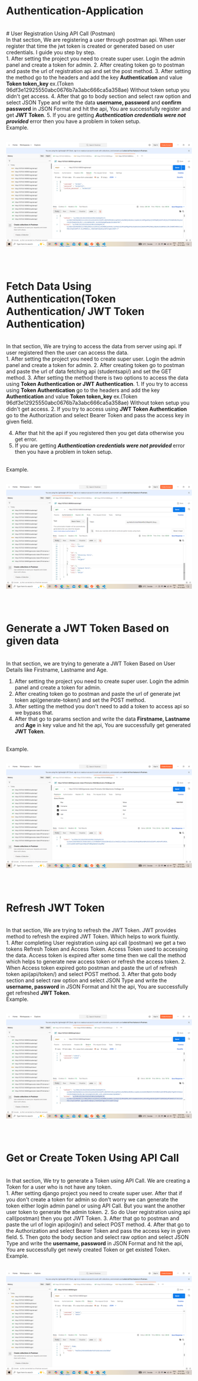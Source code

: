 # Authentication-Application
<br>
# User Registration Using API Call (Postman)
<br>
In that section, We are registering a user through postman api. When user register that time the jwt token is created or generated based on user credentials. I guide you step by step.
<br>
1. After setting the project you need to create super user. Login the admin panel and create a token for admin.
2. After creating token go to postman and paste the url of registration api and set the post method.
3. After setting the method go to the headers and add the key <b>Authentication </b> and value <b> Token token_key </b> ex.(Token 96df3e12925550abc0676b7a3abc666ca5a358ae) Without token setup you didn't get access.
4. After that go to body section and select raw option and select JSON Type and write the data <b>username, password</b> and <b>confirm password</b> in JSON Format and hit the api, You are successfully register and get <b>JWT Token</b>.
5. If you are getting <i><b> Authentication credentials were not provided </b></i> error then you have a problem in token setup.
<br>
Example.
<br>
<br>

![alt text](<Output/generate jwt token using registration.png>)

<br><br>

# Fetch Data Using Authentication(Token Authentication/ JWT Token Authentication)
<br>
In that section, We are trying to access the data from server using api. If user registered then the user can access the data.
<br>
1. After setting the project you need to create super user. Login the admin panel and create a token for admin.
2. After creating token go to postman and paste the url of data fetching api (studentsapi/) and set the GET method.
3. After setting the method there is two options to access the data using <b>Token Authentication or JWT Authentication</b>. 
    1. If you try to access using <b>Token Authentication</b> go to the headers and add the key <b>Authentication </b> and value <b> Token token_key </b> ex.(Token 96df3e12925550abc0676b7a3abc666ca5a358ae) Without token setup you didn't get access.
    2. If you try to access using <b>JWT Token Authentication</b> go to the Authorization and select Bearer Token and pass the access key in given field.

4. After that hit the api if you registered then you get data otherwise you get error.
5. If you are getting <i><b> Authentication credentials were not provided </b></i> error then you have a problem in token setup.
<br>
Example.
<br>
<br>

![alt text](<Output/getDataUsing token.png>)

<br><br>

# Generate a JWT Token Based on given data
<br>
In that section, we are trying to generate a JWT Token Based on User Details like Firstname, Lastname and Age.
<br>

1. After setting the project you need to create super user. Login the admin panel and create a token for admin.
2. After creating token go to postman and paste the url of generate jwt token api(generate-token/) and set the POST method.
3. After setting the method you don't need to add a token to access api so we bypass that.
4. After that go to params section and write the data <b>Firstname, Lastname</b> and <b>Age</b> in key value and hit the api, You are successfully get generated <b>JWT Token</b>.
<br>
Example.
<br>
<br>

![alt text](<Output/generate token using given data.png>)

<br>
<br>

# Refresh JWT Token
<br>
In that section, We are trying to refresh the JWT Token. JWT provides method to refresh the expired JWT Token. Which helps to work fluintly.
<br>
1. After completing User registration using api call (postman) we get a two tokens Refresh Token and Access Token. Access Token used to accessing the data. Access token is expired after some time then we call the method which helps to generate new access token or refresh the access token.
2. When Access token expired goto postman and paste the url of refresh token api(api/token/) and select POST method.
3. After that goto body section and select raw option and select JSON Type and write the <b>username, password</b> in JSON Format and hit the api, You are successfully get refreshed <b>JWT Token</b>.
<br>
Example.
<br>
<br>

![alt text](<Output/refresh jwt token.png>)

<br><br>

# Get or Create Token Using API Call
<br>
In that section, We try to generate a Token using API Call. We are creating a Token for a user who is not have any token.
<br>
1. After setting django project you need to create super user. After that if you don't create a token for admin so don't worry we can generate the token either login admin panel or using API Call. But you want the another user token to generate the admin token.
2. So do User registration using api call(postman) then you got JWT Token.
3. After that go to postman and paste the url of login api(login/) and select POST method.
4. After that go to the Authorization and select Bearer Token and pass the access key in given field.
5. Then goto the body section and select raw option and select JSON Type and write the <b>username, password</b> in JSON Format and hit the api, You are successfully get newly created Token or get existed Token.

<br>
Example.
<br><br>

![alt text](<Output/get or create token.png>)

<br><br>